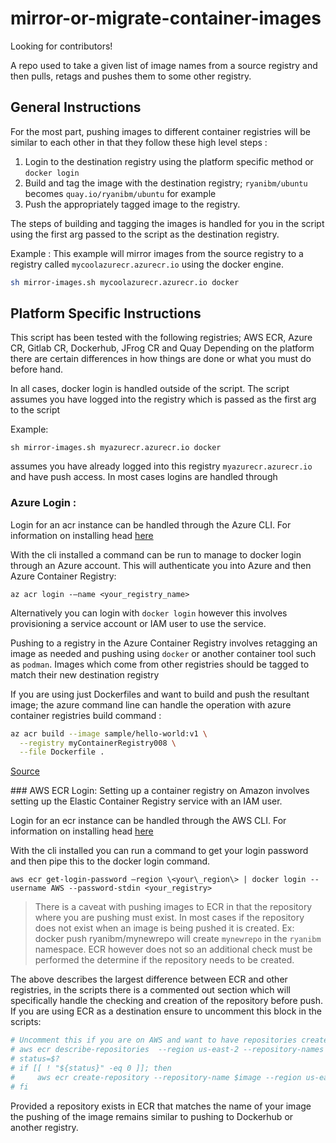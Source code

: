 # mirror-or-migrate-container-images
Looking for contributors! 

A repo used to take a given list of image names from a source registry and then pulls, retags and pushes them to some other registry.



## General Instructions
For the most part, pushing images to different container registries will be similar to each other in that they follow these high level steps :

1. Login to the destination registry using the platform specific method or `docker login`
2. Build and tag the image with the destination registry; `ryanibm/ubuntu` becomes `quay.io/ryanibm/ubuntu` for example
3. Push the appropriately tagged image to the registry. 

The steps of building and tagging the images is handled for you in the script using the first arg passed to the script as the destination registry.

Example :
This example will mirror images from the source registry to a registry called `mycoolazurecr.azurecr.io` using the docker engine.
```bash
sh mirror-images.sh mycoolazurecr.azurecr.io docker
```

## Platform Specific Instructions
This script has been tested with the following registries; AWS ECR, Azure CR, Gitlab CR, Dockerhub, JFrog CR and Quay
Depending on the platform there are certain differences in how things are done or what you must do before hand.

In all cases, docker login is handled outside of the script. The script assumes you have logged into the registry which is passed as the first arg to the script 

Example: 
```
sh mirror-images.sh myazurecr.azurecr.io docker
```
assumes you have already logged into this registry `myazurecr.azurecr.io` and have push access. 
In most cases logins are handled through 

### Azure Login :
Login for an acr instance can be handled through the Azure CLI. For information on installing head [here](https://docs.microsoft.com/en-us/cli/azure/install-azure-cli?view=azure-cli-latest)

With the cli installed a command can be run to manage to docker login through an Azure account. This will authenticate you into Azure and then Azure Container Registry: 

`az acr login -—name <your_registry_name> `

Alternatively you can login with `docker login` however this involves provisioning a service account or IAM user to use the service. 

Pushing to a registry in the Azure Container Registry involves retagging an image as needed and pushing using `docker` or another container tool such as `podman`.
Images which come from other registries should be tagged to match their new destination registry


If you are using just Dockerfiles and want to build and push the resultant image; the azure command line can handle the operation with azure container registries build command :

```bash
az acr build --image sample/hello-world:v1 \
  --registry myContainerRegistry008 \
  --file Dockerfile .
```
[Source](https://docs.microsoft.com/en-us/azure/container-registry/container-registry-quickstart-task-cli)

### AWS ECR Login:
Setting up a container registry on Amazon involves setting up the Elastic Container Registry service with an IAM user. 

Login for an ecr instance can be handled through the AWS CLI. For information on installing head [here](<https://docs.aws.amazon.com/cli/latest/userguide/install-cliv2.html>)

With the cli installed you can run a command to get your login password and then pipe this to the docker login command. 

`aws ecr get-login-password —region \<your\_region\> | docker login --username AWS --password-stdin <your_registry> `

> There is a caveat with pushing images to ECR in that the repository where you are pushing must exist. In most cases if the repository does not exist when an image is being pushed it is created. Ex: docker push ryanibm/mynewrepo will create `mynewrepo` in the `ryanibm` namespace. ECR however does not so an additional check must be performed the determine if the repository needs to be created. 

The above describes the largest difference between ECR and other registries, in the scripts there is a commented out section which will specifically handle the checking and creation of the repository before push. If you are using ECR as a destination ensure to uncomment this block in the scripts: 
```bash
# Uncomment this if you are on AWS and want to have repositories created for your newly tagged images
# aws ecr describe-repositories  --region us-east-2 --repository-names $image 2>&1 > /dev/null
# status=$?
# if [[ ! "${status}" -eq 0 ]]; then
#     aws ecr create-repository --repository-name $image --region us-east-2
# fi
```

Provided a repository exists in ECR that matches the name of your image the pushing of the image remains similar to pushing to Dockerhub or another registry.